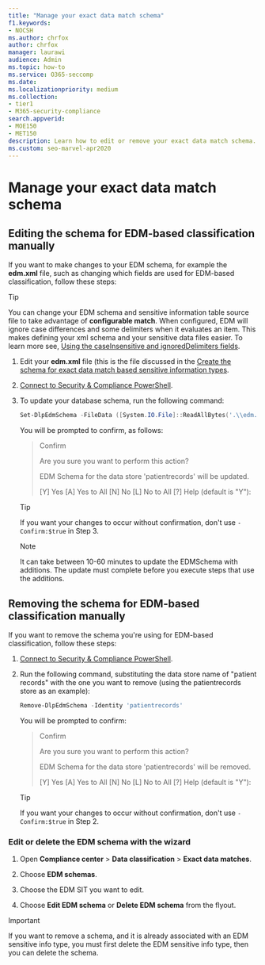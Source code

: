 ```yaml
---
title: "Manage your exact data match schema"
f1.keywords:
- NOCSH
ms.author: chrfox
author: chrfox
manager: laurawi
audience: Admin
ms.topic: how-to
ms.service: O365-seccomp
ms.date:
ms.localizationpriority: medium
ms.collection:
- tier1
- M365-security-compliance
search.appverid:
- MOE150
- MET150
description: Learn how to edit or remove your exact data match schema.
ms.custom: seo-marvel-apr2020
---
```

# Manage your exact data match schema

## Editing the schema for EDM-based classification manually

If you want to make changes to your EDM schema, for example the **edm.xml** file, such as changing which fields are used for EDM-based classification, follow these steps:

> [!TIP]
> You can change your EDM schema and sensitive information table source file to take advantage of **configurable match**. When configured, EDM will ignore case differences and some delimiters when it evaluates an item. This makes defining your xml schema and your sensitive data files easier. To learn more see, [Using the caseInsensitive and ignoredDelimiters fields](sit-get-started-exact-data-match-create-schema.md#using-the-caseinsensitive-and-ignoreddelimiters-fields).

1. Edit your **edm.xml** file (this is the file discussed in the [Create the schema for exact data match based sensitive information types](sit-get-started-exact-data-match-create-schema.md#create-the-schema-for-exact-data-match-based-sensitive-information-types).

2. [Connect to Security & Compliance PowerShell](/powershell/exchange/connect-to-scc-powershell).

3. To update your database schema, run the following command:

      ```powershell
      Set-DlpEdmSchema -FileData ([System.IO.File]::ReadAllBytes('.\\edm.xml')) -Confirm:$true
      ```

      You will be prompted to confirm, as follows:

      > Confirm
      >
      > Are you sure you want to perform this action?
      >
      > EDM Schema for the data store 'patientrecords' will be updated.
      >
      > \[Y\] Yes \[A\] Yes to All \[N\] No \[L\] No to All \[?\] Help (default is "Y"):

      > [!TIP]
      > If you want your changes to occur without confirmation, don't use `-Confirm:$true` in Step 3.

      > [!NOTE]
      > It can take between 10-60 minutes to update the EDMSchema with additions. The update must complete before you execute steps that use the additions.

## Removing the schema for EDM-based classification manually

If you want to remove the schema you're using for EDM-based classification, follow these steps:

1. [Connect to Security & Compliance PowerShell](/powershell/exchange/connect-to-scc-powershell).

2. Run the following command, substituting the data store name of "patient records" with the one you want to remove (using the patientrecords store as an example):

      ```powershell
      Remove-DlpEdmSchema -Identity 'patientrecords'
      ```

      You will be prompted to confirm:

      > Confirm
      >
      > Are you sure you want to perform this action?
      >
      > EDM Schema for the data store 'patientrecords' will be removed.
      >
      > \[Y\] Yes \[A\] Yes to All \[N\] No \[L\] No to All \[?\] Help (default is "Y"):

      > [!TIP]
      > If you want your changes to occur without confirmation, don't use `-Confirm:$true` in Step 2.

### Edit or delete the EDM schema with the wizard

1. Open **Compliance center** \> **Data classification** \> **Exact data matches**.

2. Choose **EDM schemas**.

3. Choose the EDM SIT you want to edit.

4. Choose **Edit EDM schema** or **Delete EDM schema** from the flyout.

> [!IMPORTANT]
> If you want to remove a schema, and it is already associated with an EDM sensitive info type, you must first delete the EDM sensitive info type, then you can delete the schema.
